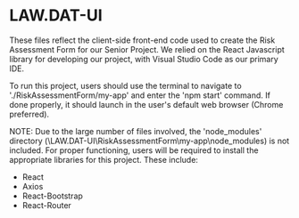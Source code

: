 # LAW.DAT-UI

These files reflect the client-side front-end code used to create the Risk Assessment Form for our Senior Project. We relied on
the React Javascript library for developing our project, with Visual Studio Code as our primary IDE.

To run this project, users should use the terminal to navigate to './RiskAssessmentForm/my-app' and enter the 'npm start' command.
If done properly, it should launch in the user's default web browser (Chrome preferred).

NOTE:
Due to the large number of files involved, the 'node_modules' directory (\LAW.DAT-UI\RiskAssessmentForm\my-app\node_modules) is not included. For proper functioning,
users will be required to install the appropriate libraries for this project. These include:

* React
* Axios
* React-Bootstrap
* React-Router